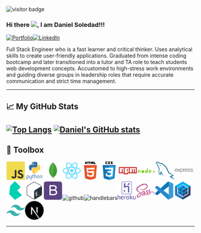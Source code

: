 ![visitor badge](https://visitor-badge.glitch.me/badge?page_id=tuzosdaniel12.visitor-badge)

### Hi there <img src="https://raw.githubusercontent.com/MartinHeinz/MartinHeinz/master/wave.gif" width="30px">, I am Daniel Soledad!!! 
[![Portfolio](https://img.shields.io/badge/Portfolio-maroon?style=for-the-badge&logo=&logoColor=464647)](https://www.daniel-soledad.dev/)[![LinkedIn](https://img.shields.io/badge/LinkedIn-0077B5?style=for-the-badge&logo=linkedin&logoColor=white)](https://www.linkedin.com/in/daniel-soledad-1834a61b3?lipi=urn%3Ali%3Apage%3Ad_flagship3_profile_view_base_contact_details%3B8jusDrCiRMyQqnN8jT%2F05Q%3D%3D)

Full Stack Engineer who is a fast learner and critical thinker. Uses analytical skills to create user-friendly applications. Graduated from intense coding bootcamp and later transitioned into a tutor and TA role to teach students web development concepts. Accustomed to high-stress work environments and guiding diverse groups in leadership roles that require accurate communication and strict time management.

--------

## &#x1f4c8; My GitHub Stats
  [![Top Langs](https://github-readme-stats.vercel.app/api/top-langs/?username=Tuzosdaniel12&theme=algolia&hide=CSS,html)](https://github.com/Tuzosdaniel12/github-readme-stats)  [![Daniel's GitHub stats](https://github-readme-stats.vercel.app/api?username=tuzosdaniel12&theme=algolia)](https://github.com/anuraghazra/github-readme-stats)
--------

## 🧰 Toolbox

<img src="https://github.com/devicons/devicon/blob/master/icons/javascript/javascript-original.svg" alt="CSS Logo" width="50" height="50"/><img src="https://github.com/devicons/devicon/blob/master/icons/python/python-original-wordmark.svg" alt="python" width="50" height="50"/><img src="https://github.com/devicons/devicon/blob/master/icons/mongodb/mongodb-original.svg" alt="mongodb" width="50" height="50"/><img src="https://github.com/devicons/devicon/blob/master/icons/react/react-original.svg" alt="react" width="50" height="50"/><img src="https://github.com/devicons/devicon/blob/master/icons/html5/html5-original-wordmark.svg" alt="html5" width="50" height="50"/><img src="https://github.com/devicons/devicon/blob/master/icons/css3/css3-original-wordmark.svg" alt="CSS Logo" width="50" height="50"/><img src="https://github.com/devicons/devicon/blob/master/icons/npm/npm-original-wordmark.svg" alt="npm" width="50" height="50"/><img src="https://github.com/devicons/devicon/blob/master/icons/nodejs/nodejs-plain-wordmark.svg" alt="node" width="50" height="50"/><img src="https://github.com/devicons/devicon/blob/master/icons/mysql/mysql-plain.svg" alt="mysql" width="50" height="50"/><img src="https://github.com/devicons/devicon/blob/master/icons/express/express-original-wordmark.svg" alt="express" width="50" height="50"/><img src="https://github.com/devicons/devicon/blob/master/icons/bulma/bulma-plain.svg" alt="bulma" width="50" height="50"/><img src="https://github.com/devicons/devicon/blob/master/icons/bash/bash-original.svg" alt="bash" width="50" height="50"/><img src="https://github.com/devicons/devicon/blob/master/icons/bootstrap/bootstrap-plain.svg" alt="bootstrap" width="50" height="50"/><img src="https://iconape.com/wp-content/files/ei/11536/png/github-square.png" alt="github" width="50" height="50"/><img src="https://encrypted-tbn0.gstatic.com/images?q=tbn:ANd9GcSPXk9yRdL4JpgeWD5ebNDhzNP-mUTHLZ61z-ou0PnO1Tt62zzPo57MZ9TngnLjg68OZ0w&usqp=CAU" alt="handlebars" width="50" height="50"/><img src="https://github.com/devicons/devicon/blob/master/icons/heroku/heroku-original-wordmark.svg" alt="heroku" width="50" height="50"/><img src="https://github.com/devicons/devicon/blob/master/icons/sass/sass-original.svg" alt="sass" width="50" height="50"/><img src="https://github.com/devicons/devicon/blob/master/icons/vscode/vscode-original.svg" alt="vscode" width="50" height="50"/><img src="https://raw.githubusercontent.com/devicons/devicon/9f4f5cdb393299a81125eb5127929ea7bfe42889/icons/sequelize/sequelize-original.svg" alt="Sequelize logo" width="50" height="50"><img src="https://github.com/devicons/devicon/blob/master/icons/tailwindcss/tailwindcss-plain.svg" alt="tailwind" width="50" height="50"/><img src="https://github.com/devicons/devicon/blob/master/icons/nextjs/nextjs-original.svg" alt="next" width="50" height="50"/>

--------



